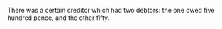 There was a certain creditor which had two debtors: the one owed five hundred pence, and the other fifty.

